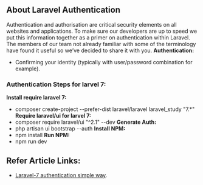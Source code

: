 ## About Laravel Authentication

Authentication and authorisation are critical security elements on all websites and applications. To make sure our developers are up to speed we put this information together as a primer on authentication within Laravel. The members of our team not already familiar with some of the terminology have found it useful so we’ve decided to share it with you.
**Authentication:**
- Confirming your identity (typically with user/password combination for example).
### Authentication Steps for larvel 7:

**Install require laravel 7:**
- composer create-project --prefer-dist laravel/laravel laravel_study "7.*"
 **Require laravel/ui for larvel 7:**
- composer require laravel/ui "^2.1" --dev
**Generate Auth:**
- php artisan ui bootstrap --auth
**Install NPM:**
- npm install
**Run NPM:**
- npm run dev
## Refer Article Links:
- [Laravel-7 authentication simple way](https://www.itsolutionstuff.com/post/laravel-6-auth-login-with-username-or-email-tutorialexample.html).
